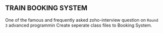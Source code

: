 ## TRAIN BOOKING SYSTEM

One of the famous and frequently asked zoho-interview question on `Round 3` advanced programmin
Create seperate class files to Booking System.
